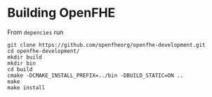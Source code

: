 # Building OpenFHE

From `depencies` run

```
git clone https://github.com/openfheorg/openfhe-development.git
cd openfhe-development/
mkdir build
mkdir bin
cd build
cmake -DCMAKE_INSTALL_PREFIX=../bin -DBUILD_STATIC=ON ..
make
make install

```